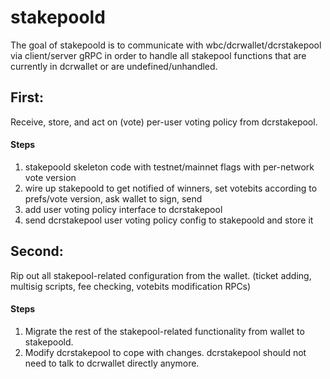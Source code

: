 stakepoold
====

The goal of stakepoold is to communicate with wbc/dcrwallet/dcrstakepool via client/server gRPC in order to handle all stakepool functions that are currently in dcrwallet or are undefined/unhandled.

## First:

Receive, store, and act on (vote) per-user voting policy from dcrstakepool.

#### Steps

1. stakepoold skeleton code with testnet/mainnet flags with per-network vote version
2. wire up stakepoold to get notified of winners, set votebits according to prefs/vote version, ask wallet to sign, send
3. add user voting policy interface to dcrstakepool
4. send dcrstakepool user voting policy config to stakepoold and store it

## Second:

Rip out all stakepool-related configuration from the wallet. (ticket adding, multisig scripts, fee checking, votebits modification RPCs)

#### Steps

1. Migrate the rest of the stakepool-related functionality from wallet to stakepoold.
2. Modify dcrstakepool to cope with changes. dcrstakepool should not need to talk to dcrwallet directly anymore.